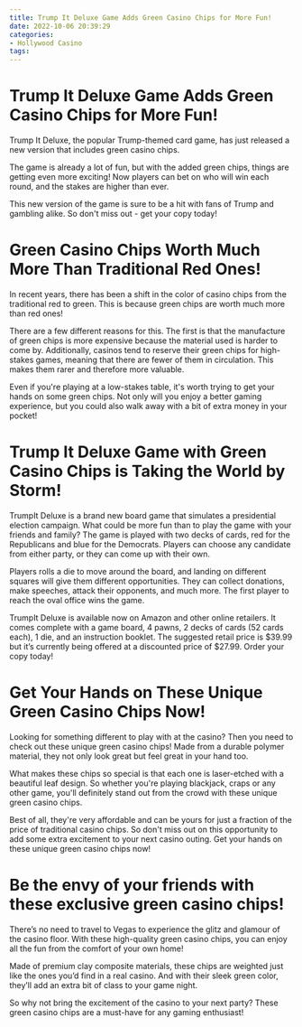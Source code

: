 ```yaml
---
title: Trump It Deluxe Game Adds Green Casino Chips for More Fun!
date: 2022-10-06 20:39:29
categories:
- Hollywood Casino
tags:
---
```



#  Trump It Deluxe Game Adds Green Casino Chips for More Fun!

Trump It Deluxe, the popular Trump-themed card game, has just released a new version that includes green casino chips.

The game is already a lot of fun, but with the added green chips, things are getting even more exciting! Now players can bet on who will win each round, and the stakes are higher than ever.

This new version of the game is sure to be a hit with fans of Trump and gambling alike. So don't miss out - get your copy today!

#  Green Casino Chips Worth Much More Than Traditional Red Ones!

In recent years, there has been a shift in the color of casino chips from the traditional red to green. This is because green chips are worth much more than red ones!

There are a few different reasons for this. The first is that the manufacture of green chips is more expensive because the material used is harder to come by. Additionally, casinos tend to reserve their green chips for high-stakes games, meaning that there are fewer of them in circulation. This makes them rarer and therefore more valuable.

Even if you're playing at a low-stakes table, it's worth trying to get your hands on some green chips. Not only will you enjoy a better gaming experience, but you could also walk away with a bit of extra money in your pocket!

#  Trump It Deluxe Game with Green Casino Chips is Taking the World by Storm!

TrumpIt Deluxe is a brand new board game that simulates a presidential election campaign. What could be more fun than to play the game with your friends and family? The game is played with two decks of cards, red for the Republicans and blue for the Democrats. Players can choose any candidate from either party, or they can come up with their own.

Players rolls a die to move around the board, and landing on different squares will give them different opportunities. They can collect donations, make speeches, attack their opponents, and much more. The first player to reach the oval office wins the game.

TrumpIt Deluxe is available now on Amazon and other online retailers. It comes complete with a game board, 4 pawns, 2 decks of cards (52 cards each), 1 die, and an instruction booklet. The suggested retail price is $39.99 but it’s currently being offered at a discounted price of $27.99. Order your copy today!

#  Get Your Hands on These Unique Green Casino Chips Now!

Looking for something different to play with at the casino? Then you need to check out these unique green casino chips! Made from a durable polymer material, they not only look great but feel great in your hand too.

What makes these chips so special is that each one is laser-etched with a beautiful leaf design. So whether you're playing blackjack, craps or any other game, you'll definitely stand out from the crowd with these unique green casino chips.

Best of all, they're very affordable and can be yours for just a fraction of the price of traditional casino chips. So don't miss out on this opportunity to add some extra excitement to your next casino outing. Get your hands on these unique green casino chips now!

#  Be the envy of your friends with these exclusive green casino chips!

There’s no need to travel to Vegas to experience the glitz and glamour of the casino floor. With these high-quality green casino chips, you can enjoy all the fun from the comfort of your own home!

Made of premium clay composite materials, these chips are weighted just like the ones you’d find in a real casino. And with their sleek green color, they’ll add an extra bit of class to your game night.

So why not bring the excitement of the casino to your next party? These green casino chips are a must-have for any gaming enthusiast!